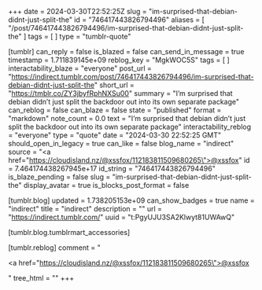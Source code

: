 +++
date = 2024-03-30T22:52:25Z
slug = "im-surprised-that-debian-didnt-just-split-the"
id = "746417443826794496"
aliases = [ "/post/746417443826794496/im-surprised-that-debian-didnt-just-split-the" ]
tags = [ ]
type = "tumblr-quote"

[tumblr]
can_reply = false
is_blazed = false
can_send_in_message = true
timestamp = 1.711839145e+09
reblog_key = "MgkWOC5S"
tags = [ ]
interactability_blaze = "everyone"
post_url = "https://indirect.tumblr.com/post/746417443826794496/im-surprised-that-debian-didnt-just-split-the"
short_url = "https://tmblr.co/ZY3jbyfRphNXSu00"
summary = "I’m surprised that debian didn’t just split the backdoor out into its own separate package"
can_reblog = false
can_blaze = false
state = "published"
format = "markdown"
note_count = 0.0
text = "I&rsquo;m surprised that debian didn&rsquo;t just split the backdoor out into its own separate package"
interactability_reblog = "everyone"
type = "quote"
date = "2024-03-30 22:52:25 GMT"
should_open_in_legacy = true
can_like = false
blog_name = "indirect"
source = "<a href=\"https://cloudisland.nz/@xssfox/112183811509680265\">@xssfox</a>"
id = 7.464174438267945e+17
id_string = "746417443826794496"
is_blaze_pending = false
slug = "im-surprised-that-debian-didnt-just-split-the"
display_avatar = true
is_blocks_post_format = false

[tumblr.blog]
updated = 1.738205153e+09
can_show_badges = true
name = "indirect"
title = "indirect"
description = ""
url = "https://indirect.tumblr.com/"
uuid = "t:PgyUJU3SA2Klwyt81UWAwQ"

[tumblr.blog.tumblrmart_accessories]

[tumblr.reblog]
comment = "<p><a href=\"https://cloudisland.nz/@xssfox/112183811509680265\">@xssfox</a></p>"
tree_html = ""
+++
